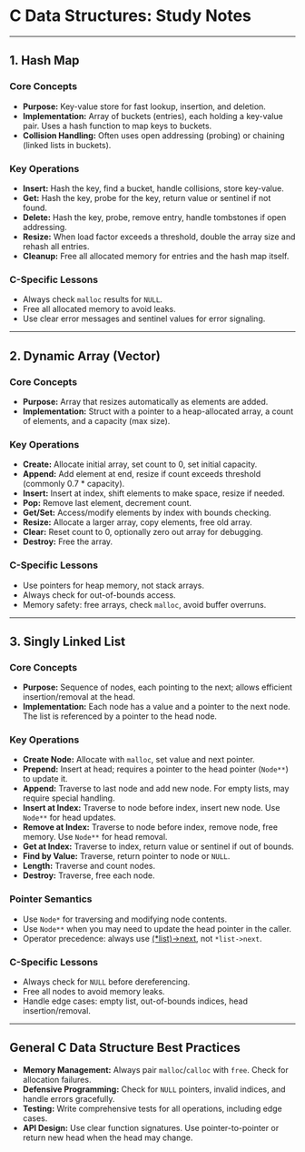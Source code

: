 # C Data Structures: Study Notes

---

## 1. Hash Map

### Core Concepts
- **Purpose:** Key-value store for fast lookup, insertion, and deletion.
- **Implementation:** Array of buckets (entries), each holding a key-value pair. Uses a hash function to map keys to buckets.
- **Collision Handling:** Often uses open addressing (probing) or chaining (linked lists in buckets).

### Key Operations
- **Insert:** Hash the key, find a bucket, handle collisions, store key-value.
- **Get:** Hash the key, probe for the key, return value or sentinel if not found.
- **Delete:** Hash the key, probe, remove entry, handle tombstones if open addressing.
- **Resize:** When load factor exceeds a threshold, double the array size and rehash all entries.
- **Cleanup:** Free all allocated memory for entries and the hash map itself.

### C-Specific Lessons
- Always check `malloc` results for `NULL`.
- Free all allocated memory to avoid leaks.
- Use clear error messages and sentinel values for error signaling.

---

## 2. Dynamic Array (Vector)

### Core Concepts
- **Purpose:** Array that resizes automatically as elements are added.
- **Implementation:** Struct with a pointer to a heap-allocated array, a count of elements, and a capacity (max size).

### Key Operations
- **Create:** Allocate initial array, set count to 0, set initial capacity.
- **Append:** Add element at end, resize if count exceeds threshold (commonly 0.7 * capacity).
- **Insert:** Insert at index, shift elements to make space, resize if needed.
- **Pop:** Remove last element, decrement count.
- **Get/Set:** Access/modify elements by index with bounds checking.
- **Resize:** Allocate a larger array, copy elements, free old array.
- **Clear:** Reset count to 0, optionally zero out array for debugging.
- **Destroy:** Free the array.

### C-Specific Lessons
- Use pointers for heap memory, not stack arrays.
- Always check for out-of-bounds access.
- Memory safety: free arrays, check `malloc`, avoid buffer overruns.

---

## 3. Singly Linked List

### Core Concepts
- **Purpose:** Sequence of nodes, each pointing to the next; allows efficient insertion/removal at the head.
- **Implementation:** Each node has a value and a pointer to the next node. The list is referenced by a pointer to the head node.

### Key Operations
- **Create Node:** Allocate with `malloc`, set value and next pointer.
- **Prepend:** Insert at head; requires a pointer to the head pointer (`Node**`) to update it.
- **Append:** Traverse to last node and add new node. For empty lists, may require special handling.
- **Insert at Index:** Traverse to node before index, insert new node. Use `Node**` for head updates.
- **Remove at Index:** Traverse to node before index, remove node, free memory. Use `Node**` for head removal.
- **Get at Index:** Traverse to index, return value or sentinel if out of bounds.
- **Find by Value:** Traverse, return pointer to node or `NULL`.
- **Length:** Traverse and count nodes.
- **Destroy:** Traverse, free each node.

### Pointer Semantics
- Use `Node*` for traversing and modifying node contents.
- Use `Node**` when you may need to update the head pointer in the caller.
- Operator precedence: always use [(*list)->next](cci:1://file:///home/gmfb/dev/c_projects/dsl/s_linked_list/test_s_linked_list.c:33:0-39:1), not `*list->next`.

### C-Specific Lessons
- Always check for `NULL` before dereferencing.
- Free all nodes to avoid memory leaks.
- Handle edge cases: empty list, out-of-bounds indices, head insertion/removal.

---

## General C Data Structure Best Practices

- **Memory Management:** Always pair `malloc`/`calloc` with `free`. Check for allocation failures.
- **Defensive Programming:** Check for `NULL` pointers, invalid indices, and handle errors gracefully.
- **Testing:** Write comprehensive tests for all operations, including edge cases.
- **API Design:** Use clear function signatures. Use pointer-to-pointer or return new head when the head may change.